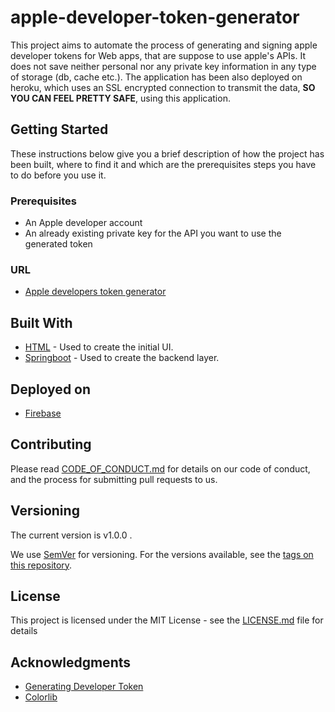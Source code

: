# apple-developer-token-generator

This project aims to automate the process of generating and signing apple developer tokens for Web apps, 
that are suppose to use apple's APIs. It does not save neither personal nor any private key
information in any type of storage (db, cache etc.). The application has been also deployed on heroku,
which uses an SSL encrypted connection to transmit the data, <strong>SO YOU CAN FEEL PRETTY SAFE</strong>,
using this application.


## Getting Started
These instructions below give you a brief description of how the project has been built, 
where to find it and which are the prerequisites steps you have to do before you use it.

### Prerequisites
* An Apple developer account
* An already existing private key for the API you want to use the  generated token

### URL
* [Apple developers token generator](https://apple-token-generator.web.app/)

## Built With
* [HTML](https://en.wikipedia.org/wiki/HTML) - Used to create the initial UI.
* [Springboot](https://en.wikipedia.org/wiki/Spring_Framework) - Used to create the backend layer.

## Deployed on
* [Firebase](https://firebase.google.com/)

## Contributing

Please read [CODE_OF_CONDUCT.md](https://github.com/mikopos/apple-developer-token-generator/blob/main/CODE_OF_CONDUCT.md) for details on our code of conduct, and the process for submitting pull requests to us.

## Versioning
The current version is v1.0.0 .

We use [SemVer](http://semver.org/) for versioning. For the versions available, see the [tags on this repository](https://github.com/mikopos/apple-developer-token-generator/tags).

## License

This project is licensed under the MIT License - see the [LICENSE.md](https://github.com/mikopos/apple-developer-token-generator/blob/main/LICENSE) file for details

## Acknowledgments

* [Generating Developer Token](https://developer.apple.com/documentation/applemusicapi/generating_developer_tokens)
* [Colorlib](https://colorlib.com/wp/templates/)